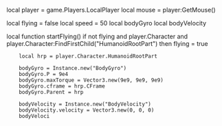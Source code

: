 local player = game.Players.LocalPlayer
local mouse = player:GetMouse()

local flying = false
local speed = 50
local bodyGyro
local bodyVelocity

local function startFlying()
	if not flying and player.Character and player.Character:FindFirstChild("HumanoidRootPart") then
		flying = true

		local hrp = player.Character.HumanoidRootPart

		bodyGyro = Instance.new("BodyGyro")
		bodyGyro.P = 9e4
		bodyGyro.maxTorque = Vector3.new(9e9, 9e9, 9e9)
		bodyGyro.cframe = hrp.CFrame
		bodyGyro.Parent = hrp

		bodyVelocity = Instance.new("BodyVelocity")
		bodyVelocity.velocity = Vector3.new(0, 0, 0)
		bodyVeloci

